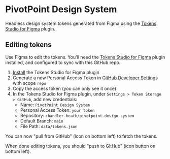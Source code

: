 # PivotPoint Design System

Headless design system tokens generated from Figma using the [Tokens Studio for Figma](https://docs.tokens.studio/) plugin.

## Editing tokens

Use Figma to edit the tokens. You'll need the [Tokens Studio for Figma](https://docs.tokens.studio/) plugin installed, and configured to sync with this GitHub repo.

1. [Install](https://www.figma.com/community/plugin/843461159747178978/Figma-Tokens) the Tokens Studio for Figma plugin
2. Generate a new Personal Access Token in [GitHub Developer Settings](https://github.com/settings/tokens) with scope `repo`
3. Copy the access token (you can only see it once)
4. In the Tokens Studio for Figma plugin, under `Settings > Token Storage > GitHub`, add new credentials:
     - Name: `PivotPoint Design System`
     - Personal Access Token: `your token`
     - Repository: `chandler-heath/pivotpoint-design-system`
     - Default Branch: `main`
     - File Path: `data/tokens.json`

You can now "pull from GitHub" (icon on bottom left) to fetch the tokens.

When done editing tokens, you should "push to GitHub" (icon button on bottom left).
